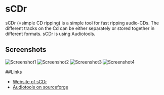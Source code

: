 # sCDr
sCDr (=simple CD ripping) is a simple tool for fast ripping audio-CDs. The different tracks on the Cd can be either separately or stored together in different formats. sCDr is using Audiotools.

## Screenshots
![Screenshot1](http://www.arnehannappel.de/images/scdr/gallery-en-small/scdr01.png)
![Screenshot2](http://www.arnehannappel.de/images/scdr/gallery-en-small/scdr02.png)
![Screenshot3](http://www.arnehannappel.de/images/scdr/gallery-en-small/scdr03.png)
![Screenshot4](http://www.arnehannappel.de/images/scdr/gallery-en-small/scdr04.png)

##Links
* [Website of sCDr](http://arnehannappel.de/index.php/projekte/scdr)
* [Audiotools on sourceforge](http://audiotools.sourceforge.net/)
